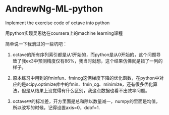 # AndrewNg-ML-python
Inplement the exercise code of octave into python

用python实现吴恩达在coursera上的machine learning课程

简单说一下我淌过的一些坑吧：

1. octave的所有序列索引都是从1开始的，而python是从0开始的，这个问题导致了我ex3中预测精度仅有86%，我当时就想，这个结果仿佛就是错了一列的样子。

2. 原本练习中用到的fminfun、fmincg这俩梯度下降的优化函数，在python中对应的是scipy.optimize库中的fmin、fmin_cg、minimize，还有很多优化算法，但是从结果上没觉得有什么区别，我这点数据也看不出效率问题。

3. octave中的标准差，开方里面是总和除以数量减一，numpy的里面是均值，所以改写的时候，记得设置axis=0，ddof=1.